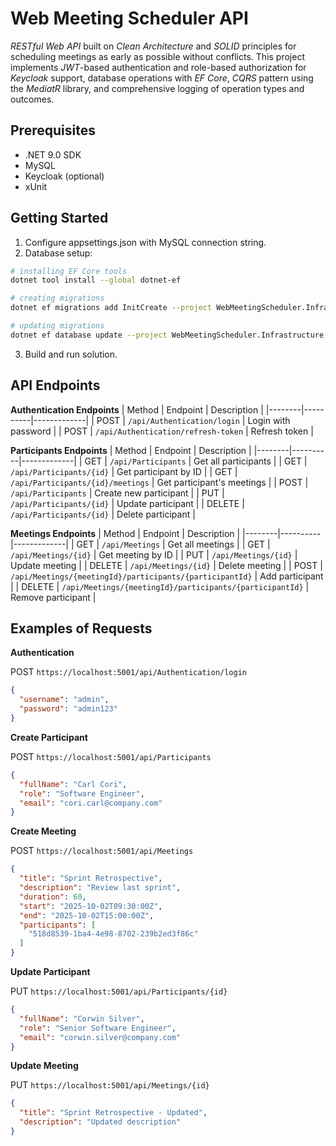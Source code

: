 # Web Meeting Scheduler API
*RESTful Web API* built on *Clean Architecture* and *SOLID* principles for scheduling meetings as early as possible without conflicts. This project implements *JWT*-based authentication and role-based authorization for *Keycloak* support, database operations with *EF Core*, *CQRS* pattern using the *MediatR* library, and comprehensive logging of operation types and outcomes.

## Prerequisites
- .NET 9.0 SDK
- MySQL
- Keycloak (optional)
- xUnit

## Getting Started
1. Configure appsettings.json with MySQL connection string.
2. Database setup:
```bash
# installing EF Core tools
dotnet tool install --global dotnet-ef

# creating migrations
dotnet ef migrations add InitCreate --project WebMeetingScheduler.Infrastructure --startup-project WebMeetingScheduler.Web

# updating migrations
dotnet ef database update --project WebMeetingScheduler.Infrastructure --startup-project WebMeetingScheduler.Web
```
3. Build and run solution.

## API Endpoints
**Authentication Endpoints**
| Method | Endpoint | Description |
|--------|----------|-------------|
| POST | `/api/Authentication/login` | Login with password |
| POST | `/api/Authentication/refresh-token` | Refresh token |

**Participants Endpoints**
| Method | Endpoint | Description |
|--------|----------|-------------|
| GET | `/api/Participants` | Get all participants |
| GET | `/api/Participants/{id}` | Get participant by ID |
| GET | `/api/Participants/{id}/meetings` | Get participant's meetings |
| POST | `/api/Participants` | Create new participant |
| PUT | `/api/Participants/{id}` | Update participant |
| DELETE | `/api/Participants/{id}` | Delete participant |

**Meetings Endpoints**
| Method | Endpoint | Description |
|--------|----------|-------------|
| GET | `/api/Meetings` | Get all meetings |
| GET | `/api/Meetings/{id}` | Get meeting by ID |
| PUT | `/api/Meetings/{id}` | Update meeting |
| DELETE | `/api/Meetings/{id}` | Delete meeting |
| POST | `/api/Meetings/{meetingId}/participants/{participantId}` | Add participant |
| DELETE | `/api/Meetings/{meetingId}/participants/{participantId}` | Remove participant |

## Examples of Requests
**Authentication**

POST `https://localhost:5001/api/Authentication/login`
```json
{
  "username": "admin",
  "password": "admin123"
}
```
**Create Participant**

POST `https://localhost:5001/api/Participants`
```json
{
  "fullName": "Carl Cori",
  "role": "Software Engineer",
  "email": "cori.carl@company.com"
}
```
**Create Meeting**

POST `https://localhost:5001/api/Meetings`
```json
{
  "title": "Sprint Retrospective",
  "description": "Review last sprint",
  "duration": 60,
  "start": "2025-10-02T09:30:00Z",
  "end": "2025-10-02T15:00:00Z",
  "participants": [
    "518d8539-1ba4-4e98-8702-239b2ed3f86c"
  ]
}
```
**Update Participant**

PUT `https://localhost:5001/api/Participants/{id}`
```json
{
  "fullName": "Corwin Silver",
  "role": "Senior Software Engineer",
  "email": "corwin.silver@company.com"
}
```
**Update Meeting**

PUT `https://localhost:5001/api/Meetings/{id}`
```json
{
  "title": "Sprint Retrospective - Updated",
  "description": "Updated description"
}
```
